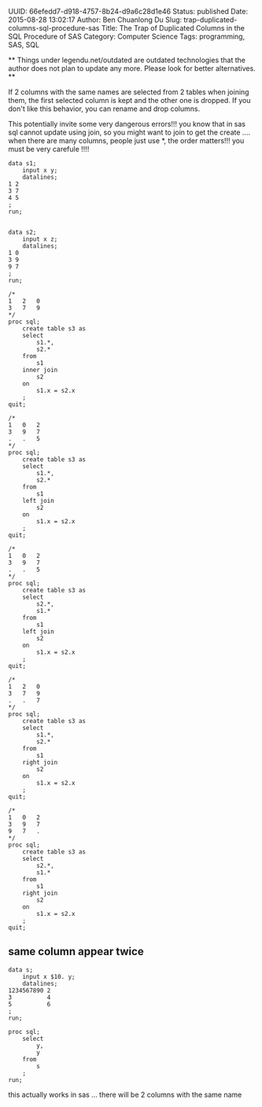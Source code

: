 UUID: 66efedd7-d918-4757-8b24-d9a6c28d1e46
Status: published
Date: 2015-08-28 13:02:17
Author: Ben Chuanlong Du
Slug: trap-duplicated-columns-sql-procedure-sas
Title: The Trap of Duplicated Columns in the SQL Procedure of SAS
Category: Computer Science
Tags: programming, SAS, SQL

**
Things under legendu.net/outdated are outdated technologies 
that the author does not plan to update any more. 
Please look for better alternatives.
**


If 2 columns with the same names are selected from 2 tables when joining them,
the first selected column is kept and the other one is dropped.
If you don't like this behavior, you can rename and drop columns.

This potentially invite some very dangerous errors!!! you know that in sas sql cannot update using join,
so you might want to join to get the create .... when there are many columns, people just use *, the order matters!!!
you must be very carefule !!!!

```SAS
data s1;
	input x y;
	datalines;
1 2
3 7
4 5
;
run;


data s2;
	input x z;
	datalines;
1 0
3 9
9 7
;
run;

/*
1	2	0
3	7	9
*/
proc sql;
	create table s3 as
	select
		s1.*,
		s2.*
	from 
		s1
	inner join
		s2
	on
		s1.x = s2.x
	;
quit;

/*
1	0	2
3	9	7
.	.	5
*/
proc sql;
	create table s3 as
	select
		s1.*,
		s2.*
	from 
		s1
	left join
		s2
	on
		s1.x = s2.x
	;
quit;

/*
1	0	2
3	9	7
.	.	5
*/
proc sql;
	create table s3 as
	select
		s2.*,
		s1.*
	from 
		s1
	left join
		s2
	on
		s1.x = s2.x
	;
quit;

/*
1	2	0
3	7	9
.	.	7
*/
proc sql;
	create table s3 as
	select
		s1.*,
		s2.*
	from 
		s1
	right join
		s2
	on
		s1.x = s2.x
	;
quit;

/*
1	0	2
3	9	7
9	7	.
*/
proc sql;
	create table s3 as
	select
		s2.*,
		s1.*
	from 
		s1
	right join
		s2
	on
		s1.x = s2.x
	;
quit;
```
## same column appear twice

```SAS
data s;
	input x $10. y;
	datalines;
1234567890 2 
3          4
5          6
;
run;

proc sql;
	select 
		y,
		y
	from	
		s
	;
run;
```
this actually works in sas ... there will be 2 columns with the same name
